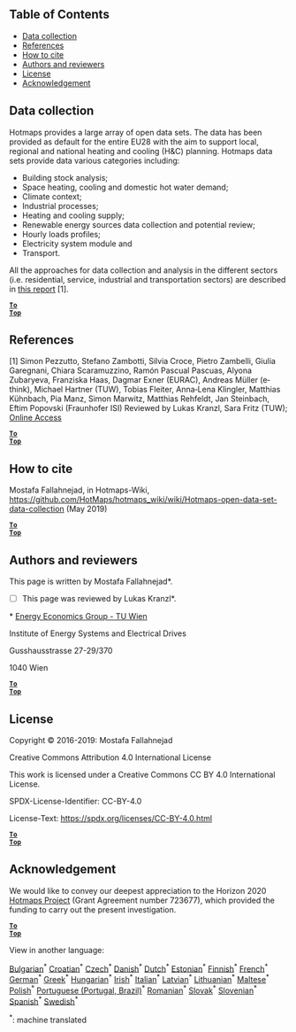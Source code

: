 ## Table of Contents

* [Data collection](#Data-collection)
* [References](#References)
* [How to cite](#how-to-cite)
* [Authors and reviewers](#authors-and-reviewers)
* [License](#license)
* [Acknowledgement](#acknowledgement)


## Data collection
Hotmaps provides a large array of open data sets. The data has been provided as default for the entire EU28 with the aim to support local, regional and national heating and cooling (H&C) planning. Hotmaps data sets provide data various categories including:

* Building stock analysis;
* Space heating, cooling and domestic hot water demand;
* Climate context;
* Industrial processes;
* Heating and cooling supply;
* Renewable energy sources data collection and potential review;
* Hourly loads profiles;
* Electricity system module and
* Transport.

All the approaches for data collection and analysis in the different sectors (i.e. residential, service, industrial and transportation sectors) are described in [this report](https://www.hotmaps-project.eu/wp-content/uploads/2018/03/D2.3-Hotmaps_for-upload_revised-final_.pdf) [1].


<code><ins>**[To Top](#table-of-contents)**</ins></code>

## References
[1] Simon Pezzutto, Stefano Zambotti, Silvia Croce, Pietro Zambelli, Giulia Garegnani, Chiara Scaramuzzino, Ramón Pascual Pascuas, Alyona Zubaryeva, Franziska Haas, Dagmar Exner (EURAC), Andreas Müller (e‐think), Michael Hartner (TUW), Tobias Fleiter, Anna‐Lena Klingler, Matthias Kühnbach, Pia Manz, Simon Marwitz, Matthias Rehfeldt, Jan Steinbach, Eftim Popovski (Fraunhofer ISI) Reviewed by Lukas Kranzl, Sara Fritz (TUW); [Online Access](https://www.hotmaps-project.eu/wp-content/uploads/2018/03/D2.3-Hotmaps_for-upload_revised-final_.pdf)

<code><ins>**[To Top](#table-of-contents)**</ins></code>

## How to cite

Mostafa Fallahnejad, in Hotmaps-Wiki, https://github.com/HotMaps/hotmaps_wiki/wiki/Hotmaps-open-data-set-data-collection (May 2019)


<code><ins>**[To Top](#table-of-contents)**</ins></code>

## Authors and reviewers

This page is written by Mostafa Fallahnejad\*.

- [ ] This page was reviewed by Lukas Kranzl\*.

\* [Energy Economics Group - TU Wien](https://eeg.tuwien.ac.at/)

Institute of Energy Systems and Electrical Drives

Gusshausstrasse 27-29/370

1040 Wien

<code><ins>**[To Top](#table-of-contents)**</ins></code>

## License

Copyright © 2016-2019: Mostafa Fallahnejad

Creative Commons Attribution 4.0 International License

This work is licensed under a Creative Commons CC BY 4.0 International License.

SPDX-License-Identifier: CC-BY-4.0

License-Text: https://spdx.org/licenses/CC-BY-4.0.html

<code><ins>**[To Top](#table-of-contents)**</ins></code>

## Acknowledgement

We would like to convey our deepest appreciation to the Horizon 2020 [Hotmaps Project](https://www.hotmaps-project.eu) (Grant Agreement number 723677), which provided the funding to carry out the present investigation.



<code><ins>**[To Top](#table-of-contents)**</ins></code>

View in another language:

 [Bulgarian](../bg/Hotmaps-data-set-method-of-data-collection.md)<sup>\*</sup> [Croatian](../hr/Hotmaps-data-set-method-of-data-collection.md)<sup>\*</sup> [Czech](../cs/Hotmaps-data-set-method-of-data-collection.md)<sup>\*</sup> [Danish](../da/Hotmaps-data-set-method-of-data-collection.md)<sup>\*</sup> [Dutch](../nl/Hotmaps-data-set-method-of-data-collection.md)<sup>\*</sup> [Estonian](../et/Hotmaps-data-set-method-of-data-collection.md)<sup>\*</sup> [Finnish](../fi/Hotmaps-data-set-method-of-data-collection.md)<sup>\*</sup> [French](../fr/Hotmaps-data-set-method-of-data-collection.md)<sup>\*</sup> [German](../de/Hotmaps-data-set-method-of-data-collection.md)<sup>\*</sup> [Greek](../el/Hotmaps-data-set-method-of-data-collection.md)<sup>\*</sup> [Hungarian](../hu/Hotmaps-data-set-method-of-data-collection.md)<sup>\*</sup> [Irish](../ga/Hotmaps-data-set-method-of-data-collection.md)<sup>\*</sup> [Italian](../it/Hotmaps-data-set-method-of-data-collection.md)<sup>\*</sup> [Latvian](../lv/Hotmaps-data-set-method-of-data-collection.md)<sup>\*</sup> [Lithuanian](../lt/Hotmaps-data-set-method-of-data-collection.md)<sup>\*</sup> [Maltese](../mt/Hotmaps-data-set-method-of-data-collection.md)<sup>\*</sup> [Polish](../pl/Hotmaps-data-set-method-of-data-collection.md)<sup>\*</sup> [Portuguese (Portugal, Brazil)](../pt/Hotmaps-data-set-method-of-data-collection.md)<sup>\*</sup> [Romanian](../ro/Hotmaps-data-set-method-of-data-collection.md)<sup>\*</sup> [Slovak](../sk/Hotmaps-data-set-method-of-data-collection.md)<sup>\*</sup> [Slovenian](../sl/Hotmaps-data-set-method-of-data-collection.md)<sup>\*</sup> [Spanish](../es/Hotmaps-data-set-method-of-data-collection.md)<sup>\*</sup> [Swedish](../sv/Hotmaps-data-set-method-of-data-collection.md)<sup>\*</sup> 

<sup>\*</sup>: machine translated
